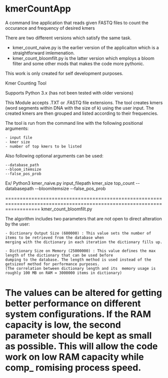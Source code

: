# kmerCountApp
A command line application that reads given FASTQ files to count the occurance and frequency of desired kmers

There are two different versions which satisfy the same task.
- kmer_count_naive.py is the earlier version of the applicaiton which is a straightforward imlemenation.
- kmer_count_bloomfilt.py is the latter version which employs a bloom filter and some other mods that makes the code more pythonic.

This work is only created for self development purposes. 

Kmer Counting Tool

Supports Python 3.x (has not been tested with older versions)

This Module accepts .TXT or .FASTQ file extensions. The tool creates kmers (word
segments within DNA with the size of k) using the user input. The created kmers
are then grouped and listed according to their frequencies.

The tool is run from the command line with the following positional arguments:

    - input file
    - kmer size
    - number of top kmers to be listed

Also following optional arguments can be used:

    --database_path
    --bloom_itemsize
    --false_pos_prob

Ex/
    Python3 kmer_naive.py input_filepath kmer_size top_count --databasepath --bloomitemsize --false_pos_prob

========================================================================================================================
kmer_count_bloomfilt.py

The algorithm includes two parameters that are not open to direct alteration by the user:

    - Dictionary Output Size (600000) : This value sets the number of items to be retrieved from the database when
    merging with the dictionary in each iteration the dictionary fills up.
    
    - Dictionary Size on Memory (25000000) : This value defines the max length of the dictionary that can be used before
    dumping to the database. The length method is used instead of the getsizeof method for performance purposes.
    (The correlation between dictionary length and its  memory usage is roughly 100 MB on RAM ≃ 3000000 items in dictionary)
    
The values can be altered for getting better performance on different system configurations. If the RAM capacity is low,
the second parameter should be kept as small as possible. This will allow the code work on low RAM capacity while comp_
romising process speed.
========================================================================================================================
